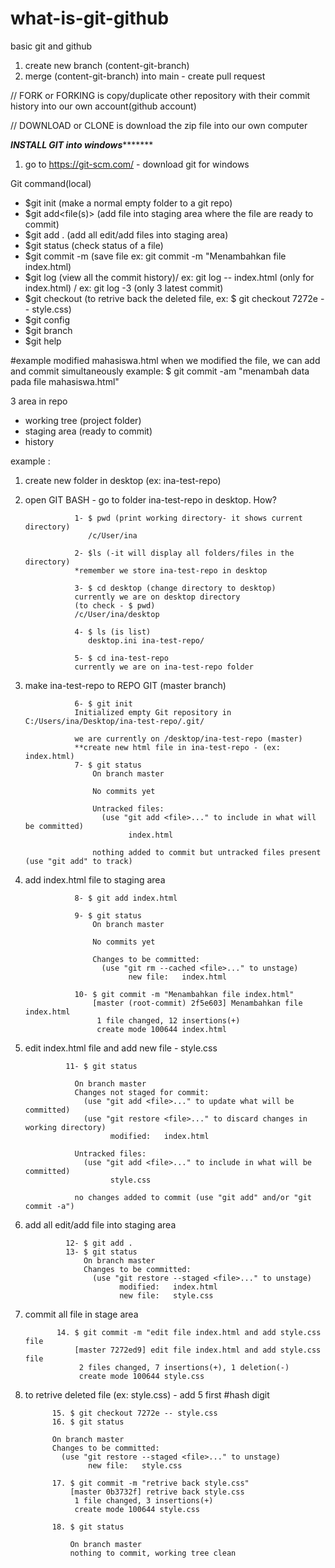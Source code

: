 # what-is-git-github
basic git and github

1. create new branch (content-git-branch)
2. merge (content-git-branch) into main - create pull request

// FORK or FORKING is copy/duplicate other repository with their commit history into our own account(github account)

// DOWNLOAD or CLONE is download the zip file into our own computer

*******INSTALL GIT into windows**************
1. go to https://git-scm.com/ - download git for windows

Git command(local)
- $git init (make a normal empty folder to a git repo)
- $git add<file(s)> (add file into staging area where the file are ready to commit) 
- $git add . (add all edit/add files into staging area)
- $git status (check status of a file)
- $git commit -m (save file ex: git commit -m "Menambahkan file index.html)
- $git log (view all the commit history)/ ex: git log -- index.html (only for index.html) / ex: git log -3 (only 3 latest commit)
- $git checkout (to retrive back the deleted file, ex: $ git checkout 7272e -- style.css)
- $git config
- $git branch
- $git help

#example modified mahasiswa.html
when we modified the file, we can add and commit simultaneously
example: $ git commit -am "menambah data pada file mahasiswa.html"

3 area in repo
- working tree (project folder)
- staging area (ready to commit)
- history        

example :
1. create new folder in desktop (ex: ina-test-repo)
2. open GIT BASH - go to folder ina-test-repo in desktop.
How?
                  
                  1- $ pwd (print working directory- it shows current directory)
                     /c/User/ina
                     
                  2- $ls (-it will display all folders/files in the directory)
                  *remember we store ina-test-repo in desktop
                  
                  3- $ cd desktop (change directory to desktop)
                  currently we are on desktop directory
                  (to check - $ pwd)
                  /c/User/ina/desktop
                  
                  4- $ ls (is list)
                     desktop.ini ina-test-repo/
                     
                  5- $ cd ina-test-repo
                  currently we are on ina-test-repo folder
                  
3. make ina-test-repo to REPO GIT (master branch)
                  
                  6- $ git init
                  Initialized empty Git repository in C:/Users/ina/Desktop/ina-test-repo/.git/
                  
                  we are currently on /desktop/ina-test-repo (master)
                  **create new html file in ina-test-repo - (ex: index.html)
                  7- $ git status 
                      On branch master

                      No commits yet

                      Untracked files:
                        (use "git add <file>..." to include in what will be committed)
                              index.html

                      nothing added to commit but untracked files present (use "git add" to track)

4. add index.html file to staging area

                  8- $ git add index.html
                  
                  9- $ git status
                      On branch master

                      No commits yet

                      Changes to be committed:
                        (use "git rm --cached <file>..." to unstage)
                              new file:   index.html
                              
                  10- $ git commit -m "Menambahkan file index.html"
                      [master (root-commit) 2f5e603] Menambahkan file index.html
                       1 file changed, 12 insertions(+)
                       create mode 100644 index.html
                       
5. edit index.html file and add new file - style.css
                
                11- $ git status
                
                  On branch master
                  Changes not staged for commit:
                    (use "git add <file>..." to update what will be committed)
                    (use "git restore <file>..." to discard changes in working directory)
                          modified:   index.html

                  Untracked files:
                    (use "git add <file>..." to include in what will be committed)
                          style.css

                  no changes added to commit (use "git add" and/or "git commit -a")
                  
6. add all edit/add file into staging area
      
                12- $ git add .
                13- $ git status
                    On branch master
                    Changes to be committed:
                      (use "git restore --staged <file>..." to unstage)
                            modified:   index.html
                            new file:   style.css
7. commit all file in stage area

              14. $ git commit -m "edit file index.html and add style.css file
                  [master 7272ed9] edit file index.html and add style.css file
                   2 files changed, 7 insertions(+), 1 deletion(-)
                   create mode 100644 style.css
 
 8. to retrive deleted file (ex: style.css) - add 5 first #hash digit
 
              15. $ git checkout 7272e -- style.css
              16. $ git status
              
              On branch master
              Changes to be committed:
                (use "git restore --staged <file>..." to unstage)
                      new file:   style.css
                      
              17. $ git commit -m "retrive back style.css"
                  [master 0b3732f] retrive back style.css
                   1 file changed, 3 insertions(+)
                   create mode 100644 style.css
               
              18. $ git status
              
                  On branch master
                  nothing to commit, working tree clean
                  

              

              

              
